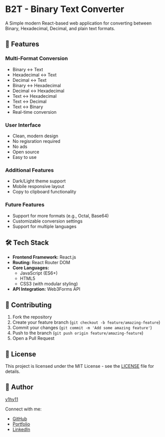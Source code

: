 # B2T - Binary Text Converter

A Simple modern React-based web application for converting between Binary, Hexadecimal, Decimal, and plain text formats.

## 🚀 Features

### Multi-Format Conversion

- Binary ↔ Text
- Hexadecimal ↔ Text
- Decimal ↔ Text
- Binary ↔ Hexadecimal
- Decimal ↔ Hexadecimal
- Text ↔ Hexadecimal
- Text ↔ Decimal
- Text ↔ Binary
- Real-time conversion

### User Interface

- Clean, modern design
- No regisration required
- No ads
- Open source
- Easy to use

### Additional Features

- Dark/Light theme support
- Mobile responsive layout
- Copy to clipboard functionality

### Future Features

- Support for more formats (e.g., Octal, Base64)
- Customizable conversion settings
- Support for multiple languages


## 🛠️ Tech Stack

- **Frontend Framework:** React.js
- **Routing:** React Router DOM
- **Core Languages:** 
  - JavaScript (ES6+)
  - HTML5
  - CSS3 (with modular styling)
- **API Integration:** Web3Forms API

## 🤝 Contributing

1. Fork the repository
2. Create your feature branch (`git checkout -b feature/amazing-feature`)
3. Commit your changes (`git commit -m 'Add some amazing feature'`)
4. Push to the branch (`git push origin feature/amazing-feature`)
5. Open a Pull Request

## 📄 License

This project is licensed under the MIT License - see the [LICENSE](License) file for details.

## 👤 Author

[y1hy11](https://y1hy11.github.io)

Connect with me:

- [GitHub](https://github.com/Y1hy11)
- [Portfolio](https://y1hy11.github.io)
- [LinkedIn](https://www.linkedin.com/in/yahya-elalaoui)